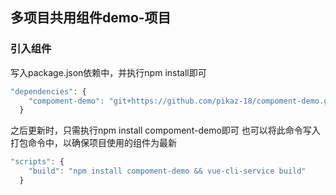 <!--
 * @Author: zouzheng
 * @Date: 2020-06-08 17:09:00
 * @LastEditors: zouzheng
 * @LastEditTime: 2020-06-09 10:34:41
 * @Description: 这是XXX组件（页面）
--> 
## 多项目共用组件demo-项目

### 引入组件

写入package.json依赖中，并执行npm install即可

```js
"dependencies": {
    "compoment-demo": "git+https://github.com/pikaz-18/compoment-demo.git"
  }
```

之后更新时，只需执行npm install compoment-demo即可
也可以将此命令写入打包命令中，以确保项目使用的组件为最新
```js
"scripts": {
    "build": "npm install compoment-demo && vue-cli-service build"
  }
```